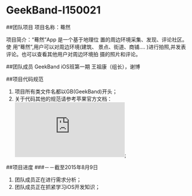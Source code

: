 # GeekBand-I150021

##团队项目
项目名称：蓦然

项目简介：“蓦然”App 是一个基于地理位 置的周边环境采集、发现、评论社区。使 用“蓦然”,用户可以对周边环境(建筑、 景点、街道、商铺.... )进行拍照,并发表 评论。也可以查看其他用户对周边环境拍 摄的照片和评论。

##团队成员
GeekBand iOS班第一期 王祖康（组长），谢博

##项目代码规范
1. 项目所有类文件名都以GB(GeekBand)开头；
2. 关于代码其他的规范请参考苹果官方文档：![Introduction to Coding Guidelines for Cocoa](https://developer.apple.com/library/mac/documentation/Cocoa/Conceptual/CodingGuidelines/CodingGuidelines.html);

##项目进度
###－－截至2015年8月9日
1. 团队成员正在进行需求分析；
2. 团队成员正在抓紧学习iOS开发知识；





